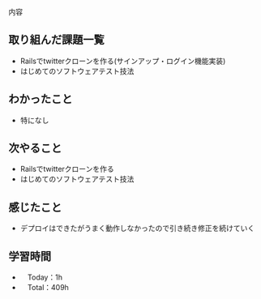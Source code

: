 内容
## 取り組んだ課題一覧
- Railsでtwitterクローンを作る(サインアップ・ログイン機能実装)
- はじめてのソフトウェアテスト技法
 
## わかったこと 
- 特になし
 
## 次やること
- Railsでtwitterクローンを作る
- はじめてのソフトウェアテスト技法

## 感じたこと
- デプロイはできたがうまく動作しなかったので引き続き修正を続けていく

## 学習時間
- 　Today：1h
- 　Total：409h